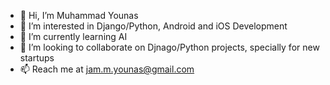 - 👋 Hi, I’m Muhammad Younas
- 👀 I’m interested in Django/Python, Android and iOS Development
- 🌱 I’m currently learning AI
- 💞️ I’m looking to collaborate on Djnago/Python projects, specially for new startups
- 📫 Reach me at jam.m.younas@gmail.com

<!---
jam21/jam21 is a ✨ special ✨ repository because its `README.md` (this file) appears on your GitHub profile.
You can click the Preview link to take a look at your changes.
--->
